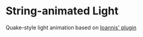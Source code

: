 # String-animated Light
Quake-style light animation based on [Ioannis' plugin](https://github.com/ioannis-koukourakis/string-based-light-animations-for-godotengine)
